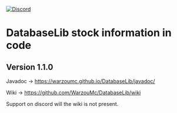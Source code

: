 [![Discord](https://img.shields.io/discord/577196219252604942.svg?label=&logo=discord&logoColor=ffffff&color=7389D8&labelColor=6A7EC2)](https://discord.gg/5xQPmD2)

# DatabaseLib stock information in code

## Version 1.1.0

Javadoc -> https://warzoumc.github.io/DatabaseLib/javadoc/

Wiki -> https://github.com/WarzouMc/DatabaseLib/wiki

Support on discord will the wiki is not present.
